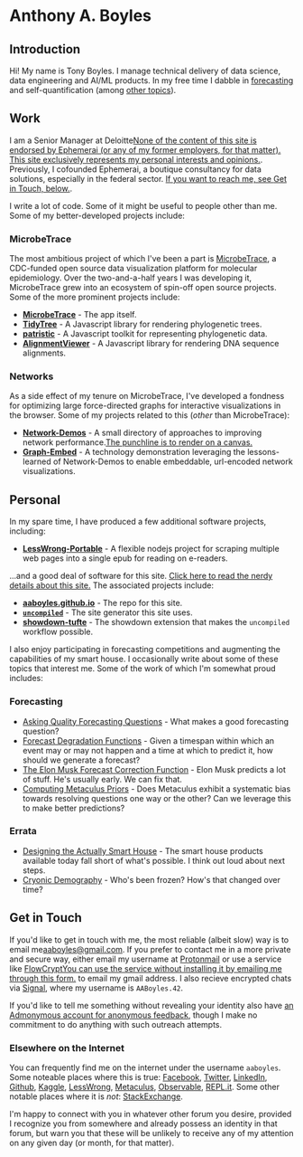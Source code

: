 # Anthony A. Boyles

## Introduction

Hi! My name is Tony Boyles. I manage technical delivery of data science, data engineering and AI/ML products. In my free time I dabble in [forecasting](#forecasting) and self-quantification (among [other topics](#errata)).

## Work

I am a Senior Manager at Deloitte[None of the content of this site is endorsed by Ephemerai (or any of my former employers, for that matter). This site exclusively represents my personal interests and opinions.](sidenote). Previously, I cofounded Ephemerai, a boutique consultancy for data solutions, especially in the federal sector. [If you want to reach me, see <a href="#getintouch">Get in Touch, below.</a>](sidenote).

I write a lot of code. Some of it might be useful to people other than me. Some of my better-developed projects include:

### MicrobeTrace

The most ambitious project of which I've been a part is [MicrobeTrace](https://microbetrace.cdc.gov/), a CDC-funded open source data visualization platform for molecular epidemiology. Over the two-and-a-half years I was developing it, MicrobeTrace grew into an ecosystem of spin-off open source projects. Some of the more prominent projects include:

* **[MicrobeTrace](https://github.com/CDCgov/MicrobeTrace)** - The app itself.
* **[TidyTree](https://github.com/CDCgov/TidyTree)** - A Javascript library for rendering phylogenetic trees.
* **[patristic](https://github.com/CDCgov/patristic)** - A Javascript toolkit for representing phylogenetic data.
* **[AlignmentViewer](https://github.com/CDCgov/AlignmentViewer)** - A Javascript library for rendering DNA sequence alignments.

### Networks

As a side effect of my tenure on MicrobeTrace, I've developed a fondness for optimizing large force-directed graphs for interactive visualizations in the browser. Some of my projects related to this (*other* than MicrobeTrace):

* **[Network-Demos](]/Network-Demos/)** - A small directory of approaches to improving network performance.[The punchline is to render on a canvas.](marginnote)
* **[Graph-Embed](https://ephemer-ai.github.io/graph-embed/#)** - A technology demonstration leveraging the lessons-learned of Network-Demos to enable embeddable, url-encoded network visualizations.

## Personal

In my spare time, I have produced a few additional software projects, including:

* **[LessWrong-Portable](https://github.com/aaboyles/LessWrong-Portable)** - A flexible nodejs project for scraping multiple web pages into a single epub for reading on e-readers.

...and a good deal of software for this site. [<a href="?q=pages/meta.md">Click here to read the nerdy details about this site.</a>](sidenote) The associated projects include:

* **[aaboyles.github.io](https://aaboyles.github.io/)** - The repo for this site.
* **[`uncompiled`](/uncompiled/)** - The site generator this site uses.
* **[showdown-tufte](https://github.com/AABoyles/showdown-tufte)** - The showdown extension that makes the `uncompiled` workflow possible.

I also enjoy participating in forecasting competitions and augmenting the capabilities of my smart house. I occasionally write about some of these topics that interest me. Some of the work of which I'm somewhat proud includes:

### Forecasting

* [Asking Quality Forecasting Questions](/?q=pages/quality-forecasting-questions.md) - What makes a good forecasting question?
* [Forecast Degradation Functions](/?q=pages/forecast-degradation.md) - Given a timespan within which an event may or may not happen and a time at which to predict it, how should we generate a forecast?
* [The Elon Musk Forecast Correction Function](/?q=pages/musk-forecast-correction.md) - Elon Musk predicts a lot of stuff. He's usually early. We can fix that.
* [Computing Metaculus Priors](/Essays/portfolio/ComputingMetaculusPriors.html) - Does Metaculus exhibit a systematic bias towards resolving questions one way or the other? Can we leverage this to make better predictions?

### Errata

* [Designing the Actually Smart House](/Essays/essays/DesigningTheActuallySmartHouse.html) - The smart house products available today fall short of what's possible. I think out loud about next steps.
* [Cryonic Demography](/?q=pages/cryonic-demography.md) - Who's been frozen? How's that changed over time?

## Get in Touch

If you'd like to get in touch with me, the most reliable (albeit slow) way is to email me[<a href="mailto:aaboyles@gmail.com">aaboyles@gmail.com</a>](sidenote). If you prefer to contact me in a more private and secure way, either email my username at [Protonmail](https://protonmail.com/) or use a service like [FlowCrypt](https://flowcrypt.com/)[You can use the service without installing it by emailing me through <a href="https://flowcrypt.com/me/aaboyles">this form.</a>](sidenote) to email my gmail address. I also recieve encrypted chats via [Signal](https://signal.org/en/), where my username is `AABoyles.42`.

If you'd like to tell me something without revealing your identity also have [an Admonymous account for anonymous feedback](https://www.admonymous.co/aaboyles), though I make no commitment to do anything with such outreach attempts.

### Elsewhere on the Internet

You can frequently find me on the internet under the username `aaboyles`. Some noteable places where this is true: [Facebook](https://www.facebook.com/AABoyles/), [Twitter](https://twitter.com/AABoyles), [LinkedIn](https://www.linkedin.com/in/aaboyles/), [Github](https://github.com/AABoyles/), [Kaggle](https://www.kaggle.com/aaboyles/), [LessWrong](https://www.lesswrong.com/users/aaboyles), [Metaculus](https://www.metaculus.com/accounts/profile/106142/), [Observable](https://observablehq.com/@aaboyles), [REPL.it](https://replit.com/@aaboyles). Some other notable places where it is *not*: [StackExchange](https://stackexchange.com/users/246792/tony-boyles).

I'm happy to connect with you in whatever other forum you desire, provided I recognize you from somewhere and already possess an identity in that forum, but warn you that these will be unlikely to receive any of my attention on any given day (or month, for that matter).
